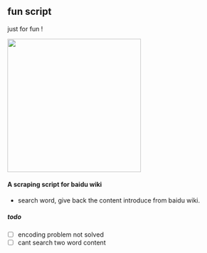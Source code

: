 ## fun script 

just for fun !

<img src = "https://img.buzzfeed.com/buzzfeed-static/static/2018-08/13/21/campaign_images/buzzfeed-prod-web-02/how-well-do-you-remember-the-fun-song-from-sponge-2-16123-1534210617-0_dblbig.jpg" width = "300" height = "300" align =center />

#### A scraping script for baidu wiki
- search word, give back the content introduce from baidu wiki.
##### todo
- [ ] encoding problem not solved
- [ ] cant search two word content